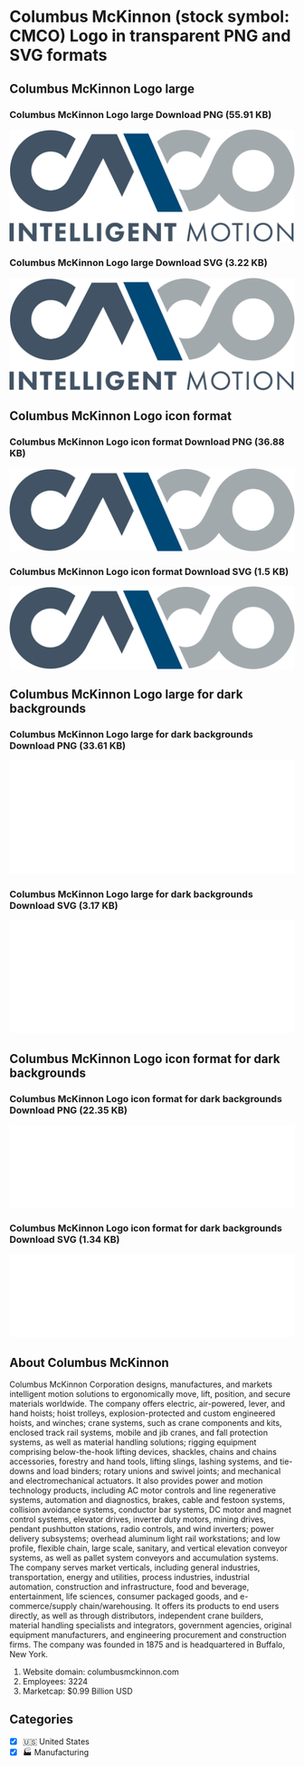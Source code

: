 # Columbus McKinnon (stock symbol: CMCO) Logo in transparent PNG and SVG formats

## Columbus McKinnon Logo large

### Columbus McKinnon Logo large Download PNG (55.91 KB)

![Columbus McKinnon Logo large Download PNG (55.91 KB)](/img/orig/CMCO_BIG-c76f6871.png)

### Columbus McKinnon Logo large Download SVG (3.22 KB)

![Columbus McKinnon Logo large Download SVG (3.22 KB)](/img/orig/CMCO_BIG-8401b302.svg)

## Columbus McKinnon Logo icon format

### Columbus McKinnon Logo icon format Download PNG (36.88 KB)

![Columbus McKinnon Logo icon format Download PNG (36.88 KB)](/img/orig/CMCO-57de294c.png)

### Columbus McKinnon Logo icon format Download SVG (1.5 KB)

![Columbus McKinnon Logo icon format Download SVG (1.5 KB)](/img/orig/CMCO-1f75b29f.svg)

## Columbus McKinnon Logo large for dark backgrounds

### Columbus McKinnon Logo large for dark backgrounds Download PNG (33.61 KB)

![Columbus McKinnon Logo large for dark backgrounds Download PNG (33.61 KB)](/img/orig/CMCO_BIG.D-508c3a07.png)

### Columbus McKinnon Logo large for dark backgrounds Download SVG (3.17 KB)

![Columbus McKinnon Logo large for dark backgrounds Download SVG (3.17 KB)](/img/orig/CMCO_BIG.D-83376c17.svg)

## Columbus McKinnon Logo icon format for dark backgrounds

### Columbus McKinnon Logo icon format for dark backgrounds Download PNG (22.35 KB)

![Columbus McKinnon Logo icon format for dark backgrounds Download PNG (22.35 KB)](/img/orig/CMCO.D-2be3cd97.png)

### Columbus McKinnon Logo icon format for dark backgrounds Download SVG (1.34 KB)

![Columbus McKinnon Logo icon format for dark backgrounds Download SVG (1.34 KB)](/img/orig/CMCO.D-a4576674.svg)

## About Columbus McKinnon

Columbus McKinnon Corporation designs, manufactures, and markets intelligent motion solutions to ergonomically move, lift, position, and secure materials worldwide. The company offers electric, air-powered, lever, and hand hoists; hoist trolleys, explosion-protected and custom engineered hoists, and winches; crane systems, such as crane components and kits, enclosed track rail systems, mobile and jib cranes, and fall protection systems, as well as material handling solutions; rigging equipment comprising below-the-hook lifting devices, shackles, chains and chains accessories, forestry and hand tools, lifting slings, lashing systems, and tie-downs and load binders; rotary unions and swivel joints; and mechanical and electromechanical actuators. It also provides power and motion technology products, including AC motor controls and line regenerative systems, automation and diagnostics, brakes, cable and festoon systems, collision avoidance systems, conductor bar systems, DC motor and magnet control systems, elevator drives, inverter duty motors, mining drives, pendant pushbutton stations, radio controls, and wind inverters; power delivery subsystems; overhead aluminum light rail workstations; and low profile, flexible chain, large scale, sanitary, and vertical elevation conveyor systems, as well as pallet system conveyors and accumulation systems. The company serves market verticals, including general industries, transportation, energy and utilities, process industries, industrial automation, construction and infrastructure, food and beverage, entertainment, life sciences, consumer packaged goods, and e-commerce/supply chain/warehousing. It offers its products to end users directly, as well as through distributors, independent crane builders, material handling specialists and integrators, government agencies, original equipment manufacturers, and engineering procurement and construction firms. The company was founded in 1875 and is headquartered in Buffalo, New York.

1. Website domain: columbusmckinnon.com
2. Employees: 3224
3. Marketcap: $0.99 Billion USD


## Categories
- [x] 🇺🇸 United States
- [x] 🏭 Manufacturing
